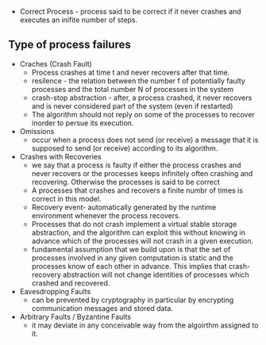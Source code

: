 - Correct Process - process said to be correct if it never crashes and executes an inifite number of steps.

Type of process failures
------------------------
- Craches (Crash Fault)
	- Process crashes at time t and never recovers after that time.
	- resilence - the relation between the number f of potentially faulty processes and the total number N of processes in the system
	- crash-stop abstraction - after, a process crashed, it never recovers and is never considered part of the system (even if restarted)
	- The algorithm should not reply on some of the processes to recover inorder to persue its execution.
- Omissions
	- occur when a process does not send (or receive) a message that it is supposed to send (or receive) according to its algorithm.
- Crashes with Recoveries
	- we say that a process is faulty if either the process crashes and never recovers or the processes keeps infinitely often crashing and recovering. Otherwise the processes is said to be correct
	- A processes that crashes and recovers a finite numbr of times is correct in this model.
	- Recovery event- automatically generated by the runtime environment whenever the process recovers.
	- Processes that do not crash implement a virtual stable storage abstraction, and the algorithm can exploit this without knowing in advance which of the processes will not crash in a given execution.
	- fundamental assumption that we build upon is that the set of processes involved in any given computation is static and the processes know of each other in advance. This implies that crash-recovery abstraction will not change identities of processes which crashed and recovered.
- Eavesdropping Faults
	- can be prevented by cryptography in particular by encrypting communication messages and stored data.
- Arbitrary Faults / Byzantine Faults
	- it may deviate in any conceivable way from the algoirthm assigned to it.
